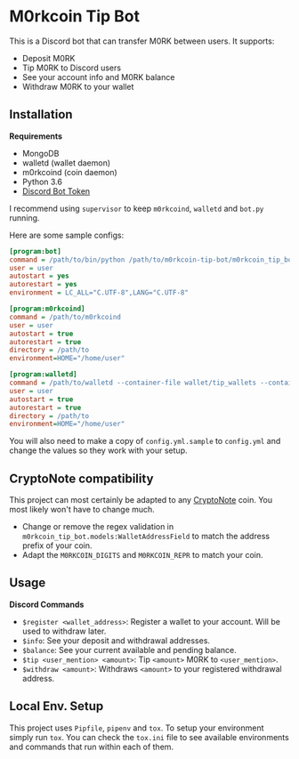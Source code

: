# M0rkcoin Tip Bot

This is a Discord bot that can transfer M0RK between users. It supports:

- Deposit M0RK
- Tip M0RK to Discord users
- See your account info and M0RK balance
- Withdraw M0RK to your wallet

## Installation

**Requirements**

- MongoDB
- walletd (wallet daemon)
- m0rkcoind (coin daemon)
- Python 3.6
- [Discord Bot Token](https://discordapp.com/developers/applications/me)

I recommend using `supervisor` to keep `m0rkcoind`, `walletd`
and `bot.py` running.

Here are some sample configs:

```ini
[program:bot]
command = /path/to/bin/python /path/to/m0rkcoin-tip-bot/m0rkcoin_tip_bot/bot.py
user = user
autostart = yes
autorestart = yes
environment = LC_ALL="C.UTF-8",LANG="C.UTF-8"

[program:m0rkcoind]
command = /path/to/m0rkcoind
user = user
autostart = true
autorestart = true
directory = /path/to
environment=HOME="/home/user"

[program:walletd]
command = /path/to/walletd --container-file wallet/tip_wallets --container-password ******
user = user
autostart = true
autorestart = true
directory = /path/to
environment=HOME="/home/user"
```

You will also need to make a copy of `config.yml.sample` to `config.yml` and
change the values so they work with your setup.

## CryptoNote compatibility

This project can most certainly be adapted to any
[CryptoNote](https://github.com/forknote/cryptonote-generator) coin.
You most likely won't have to change much.

- Change or remove the regex validation in `m0rkcoin_tip_bot.models:WalletAddressField`
to match the address prefix of your coin.
- Adapt the `M0RKCOIN_DIGITS` and `M0RKCOIN_REPR` to match your coin.

## Usage

**Discord Commands**

- `$register <wallet_address>`: Register a wallet to your account.
Will be used to withdraw later.
- `$info`: See your deposit and withdrawal addresses.
- `$balance`: See your current available and pending balance.
- `$tip <user_mention> <amount>`: Tip `<amount>` M0RK to `<user_mention>`.
- `$withdraw <amount>`: Withdraws `<amount>` to your registered
withdrawal address.

## Local Env. Setup

This project uses `Pipfile`, `pipenv` and `tox`. To setup your environment
simply run `tox`. You can check the `tox.ini` file to see available environments
and commands that run within each of them.
